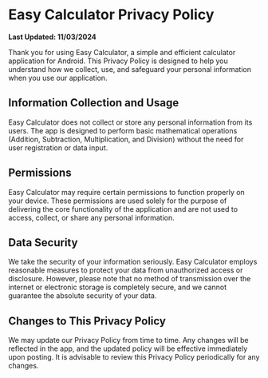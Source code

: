 # Easy Calculator Privacy Policy

**Last Updated: 11/03/2024**

Thank you for using Easy Calculator, a simple and efficient calculator application for Android. This Privacy Policy is designed to help you understand how we collect, use, and safeguard your personal information when you use our application.

## Information Collection and Usage

Easy Calculator does not collect or store any personal information from its users. The app is designed to perform basic mathematical operations (Addition, Subtraction, Multiplication, and Division) without the need for user registration or data input.

## Permissions

Easy Calculator may require certain permissions to function properly on your device. These permissions are used solely for the purpose of delivering the core functionality of the application and are not used to access, collect, or share any personal information.

## Data Security

We take the security of your information seriously. Easy Calculator employs reasonable measures to protect your data from unauthorized access or disclosure. However, please note that no method of transmission over the internet or electronic storage is completely secure, and we cannot guarantee the absolute security of your data.

## Changes to This Privacy Policy

We may update our Privacy Policy from time to time. Any changes will be reflected in the app, and the updated policy will be effective immediately upon posting. It is advisable to review this Privacy Policy periodically for any changes.
